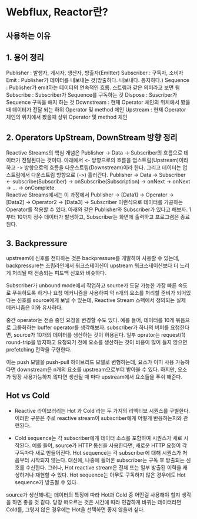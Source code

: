 # Webflux, Reactor란?

## 사용하는 이유

## 1. 용어 정리
Publisher : 발행자, 게시자, 생산자, 방출자(Emitter)
Subscriber : 구독자, 소비자
Emit : Publisher가 데이터를 내보내는 것(방출하다. 내보내다. 통지하다.)
Sequence : Publisher가 emit하는 데이터의 연속적인 흐름. 스트림과 같은 의미라고 보면 됨
Subscribe : Subscriber가 Sequence를 구독하는 것
Dispose : Suscriber가 Sequence 구독을 해지 하는 것
Downstream : 현재 Operator 체인의 위치에서 봤을때 데이터가 전달 되는 하위 Operator 및 method 체인
Upstream : 현재 Operator 체인의 위치에서 봤을때 상위 Operator 및 method 체인


## 2. Operators UpStream, DownStream 방향 정리
Reactive Streams의 핵심 개념은 Publisher -> Data -> Subscriber의 흐름으로 데이터가 전달된다는 것이다.
아래에서 <- 방향으로의 흐름을 업스트림(Upstream)이라 하고 -> 방향으로의 흐름을 다운스트림(Downstream)이라 한다.
그리고 데이터는 업스트림에서 다운스트림 방향으로 (->) 흘러간다.
Publisher -> Data -> Subscriber
<- subscribe(Subscriber)
-> onSubscribe(Subscription)
-> onNext
-> onNext
-> ...
-> onComplete                  
Reactive Streams에서는 이 과정에서 Publisher -> [Data1] -> Operator -> [Data2] -> Operator2 -> [Data3] -> Subscriber 이런식으로 데이터를 가공하는 Operator를 적용할 수 있다.
아래와 같은 Publisher와 Subscriber가 있다고 해보자. 1부터 10까지 정수 데이터가 발생하고, Subscriber는 화면에 출력하고 프로그램은 종료된다.


## 3. Backpressure
upstream에 신호를 전파하는 것은 backpressure를 개발하여 사용할 수 있는데, backpressure는 조립라인에서 워크스테이션이 upstream 워크스테이션보다 더 느리게 처리될 때 전송되는 피드백 신호와 비슷하다.

Subscriber가 unbound mode에서 작업하고 source가 도달 가능한 가장 빠른 속도로 푸쉬하도록 하거나 요청 메커니즘을 사용하여 약 n개의 요소를 처리할 준비가 되어있다는 신호를 source에게 보낼 수 있는데, Reactive Stream 스펙에서 정의되는 실제 메커니즘은 이와 유사하다.

중간 operator는 전송 중인 요청을 변경할 수도 있다. 예를 들어, 데이터를 10개 묶음으로 그룹화하는 buffer operator를 생각해보자. subscriber가 하나의 버퍼를 요청한다면, source가 10개의 데이터를 생산하는 것이 허용된다. 일부 oprator는 request(1) round-trip을 방지하고 요청되기 전에 요소를 생산하는 것이 비용이 많이 들지 않으면 prefetching 전략을 구현한다.

이는 push 모델을 push-pull 하이브리드 모델로 변형하는데, 요소가 이미 사용 가능하다면 downstream은 n개의 요소를 upstream으로부터 받아올 수 있다. 하지만, 요소가 당장 사용가능하지 않다면 생산될 때 마다 upstream에서 요소들을 푸쉬 해준다.



## Hot vs Cold
- Reactive 라이브러리는 Hot 과 Cold 라는 두 가지의 리액티브 시퀀스를 구별한다. 이러한 구분은 주로 reactive stream이 subscriber에게 어떻게 반응하는지와 관련된다.

- Cold sequence는 각 subscriber에게 데이터 소스를 포함하여 시퀀스가 새로 시작된다. 예를 들어, source가 HTTP 통신을 사용한다면, 새로운 HTTP 요청이 각 구독마다 새로 만들어진다.
Hot sequence는 각 subscriber에 대해 시퀀스가 처음부터 시작되지 않는다. 대신에, 나중에 들어온 subscriber는 구독 후 방출되는 신호를 수신한다. 그러나, Hot reactive stream은 전체 또는 일부 방출된 이력을 캐싱하거나 재현할 수 있다. Hot sequence는 아무도 구독하지 않은 경우에도 Hot sequence가 방출될 수 있다.


source가 생산해내는 데이터의 특징에 따라 Hot과 Cold 중 어떤걸 사용해야 할지 생각을 하면 좋을 것 같다. 당장 떠오르는 것은 시간에 따라 민감하게 바뀌는 데이터라면 Cold를, 그렇지 않은 경우에는 Hot을 선택하면 좋지 않을까 싶다.
